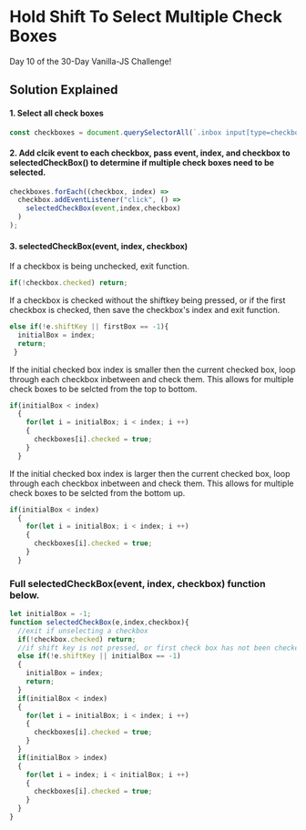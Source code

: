 
# Hold Shift To Select Multiple Check Boxes
Day 10 of the 30-Day Vanilla-JS Challenge! 

## Solution Explained
#### 1. Select all check boxes
```javascript
const checkboxes = document.querySelectorAll(`.inbox input[type=checkbox]`);
```
#### 2. Add clcik event to each checkbox, pass event, index, and checkbox to selectedCheckBox() to determine if multiple check boxes need to be selected.
```javascript
checkboxes.forEach((checkbox, index) => 
  checkbox.addEventListener("click", () => 
    selectedCheckBox(event,index,checkbox)
  )
);
```
#### 3. selectedCheckBox(event, index, checkbox)
If a checkbox is being unchecked, exit function.
```javascript
if(!checkbox.checked) return;
```
If a checkbox is checked without the shiftkey being pressed, or if the first checkbox is checked, 
then save the checkbox's index and exit function.
```javascript
else if(!e.shiftKey || firstBox == -1){
  initialBox = index;
  return;
 }
```
If the initial checked box index is smaller then the current checked box, loop through each checkbox inbetween and check them.
This allows for multiple check boxes to be selcted from the top to bottom.
```javascript
if(initialBox < index)
  {
    for(let i = initialBox; i < index; i ++)
    {
      checkboxes[i].checked = true;
    }
  }
```
If the initial checked box index is larger then the current checked box, loop through each checkbox inbetween and check them. 
This allows for multiple check boxes to be selcted from the bottom up.
```javascript
if(initialBox < index)
  {
    for(let i = initialBox; i < index; i ++)
    {
      checkboxes[i].checked = true;
    }
  }
```
### Full selectedCheckBox(event, index, checkbox) function below.
```javascript
let initialBox = -1;
function selectedCheckBox(e,index,checkbox){
  //exit if unselecting a checkbox
  if(!checkbox.checked) return;
  //if shift key is not pressed, or first check box has not been checked, then set first box of selection
  else if(!e.shiftKey || initialBox == -1)
  {
    initialBox = index;
    return;
  }
  if(initialBox < index)
  {
    for(let i = initialBox; i < index; i ++)
    {
      checkboxes[i].checked = true;
    }
  }
  if(initialBox > index)
  {
    for(let i = index; i < initialBox; i ++)
    {
      checkboxes[i].checked = true;
    }
  }
}
```
